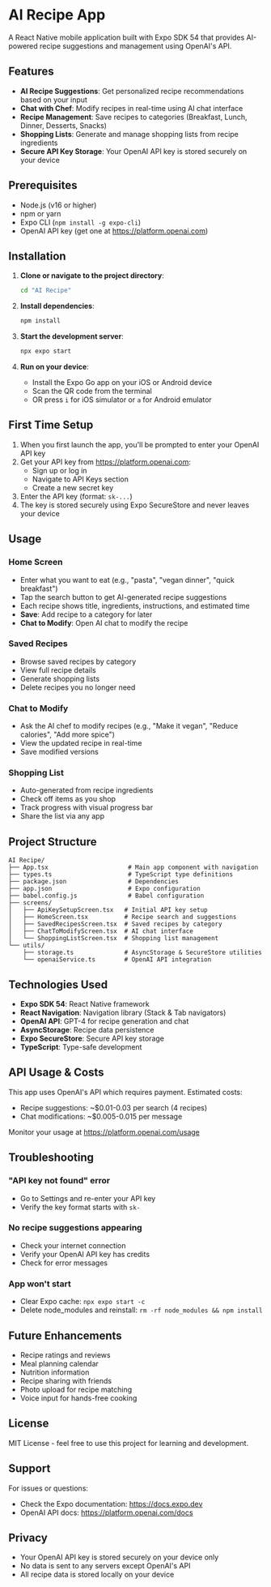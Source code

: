 # AI Recipe App

A React Native mobile application built with Expo SDK 54 that provides AI-powered recipe suggestions and management using OpenAI's API.

## Features

- **AI Recipe Suggestions**: Get personalized recipe recommendations based on your input
- **Chat with Chef**: Modify recipes in real-time using AI chat interface
- **Recipe Management**: Save recipes to categories (Breakfast, Lunch, Dinner, Desserts, Snacks)
- **Shopping Lists**: Generate and manage shopping lists from recipe ingredients
- **Secure API Key Storage**: Your OpenAI API key is stored securely on your device

## Prerequisites

- Node.js (v16 or higher)
- npm or yarn
- Expo CLI (`npm install -g expo-cli`)
- OpenAI API key (get one at https://platform.openai.com)

## Installation

1. **Clone or navigate to the project directory**:
   ```bash
   cd "AI Recipe"
   ```

2. **Install dependencies**:
   ```bash
   npm install
   ```

3. **Start the development server**:
   ```bash
   npx expo start
   ```

4. **Run on your device**:
   - Install the Expo Go app on your iOS or Android device
   - Scan the QR code from the terminal
   - OR press `i` for iOS simulator or `a` for Android emulator

## First Time Setup

1. When you first launch the app, you'll be prompted to enter your OpenAI API key
2. Get your API key from https://platform.openai.com:
   - Sign up or log in
   - Navigate to API Keys section
   - Create a new secret key
3. Enter the API key (format: `sk-...`)
4. The key is stored securely using Expo SecureStore and never leaves your device

## Usage

### Home Screen
- Enter what you want to eat (e.g., "pasta", "vegan dinner", "quick breakfast")
- Tap the search button to get AI-generated recipe suggestions
- Each recipe shows title, ingredients, instructions, and estimated time
- **Save**: Add recipe to a category for later
- **Chat to Modify**: Open AI chat to modify the recipe

### Saved Recipes
- Browse saved recipes by category
- View full recipe details
- Generate shopping lists
- Delete recipes you no longer need

### Chat to Modify
- Ask the AI chef to modify recipes (e.g., "Make it vegan", "Reduce calories", "Add more spice")
- View the updated recipe in real-time
- Save modified versions

### Shopping List
- Auto-generated from recipe ingredients
- Check off items as you shop
- Track progress with visual progress bar
- Share the list via any app

## Project Structure

```
AI Recipe/
├── App.tsx                      # Main app component with navigation
├── types.ts                     # TypeScript type definitions
├── package.json                 # Dependencies
├── app.json                     # Expo configuration
├── babel.config.js              # Babel configuration
├── screens/
│   ├── ApiKeySetupScreen.tsx   # Initial API key setup
│   ├── HomeScreen.tsx          # Recipe search and suggestions
│   ├── SavedRecipesScreen.tsx  # Saved recipes by category
│   ├── ChatToModifyScreen.tsx  # AI chat interface
│   └── ShoppingListScreen.tsx  # Shopping list management
└── utils/
    ├── storage.ts              # AsyncStorage & SecureStore utilities
    └── openaiService.ts        # OpenAI API integration
```

## Technologies Used

- **Expo SDK 54**: React Native framework
- **React Navigation**: Navigation library (Stack & Tab navigators)
- **OpenAI API**: GPT-4 for recipe generation and chat
- **AsyncStorage**: Recipe data persistence
- **Expo SecureStore**: Secure API key storage
- **TypeScript**: Type-safe development

## API Usage & Costs

This app uses OpenAI's API which requires payment. Estimated costs:
- Recipe suggestions: ~$0.01-0.03 per search (4 recipes)
- Chat modifications: ~$0.005-0.015 per message

Monitor your usage at https://platform.openai.com/usage

## Troubleshooting

### "API key not found" error
- Go to Settings and re-enter your API key
- Verify the key format starts with `sk-`

### No recipe suggestions appearing
- Check your internet connection
- Verify your OpenAI API key has credits
- Check for error messages

### App won't start
- Clear Expo cache: `npx expo start -c`
- Delete node_modules and reinstall: `rm -rf node_modules && npm install`

## Future Enhancements

- Recipe ratings and reviews
- Meal planning calendar
- Nutrition information
- Recipe sharing with friends
- Photo upload for recipe matching
- Voice input for hands-free cooking

## License

MIT License - feel free to use this project for learning and development.

## Support

For issues or questions:
- Check the Expo documentation: https://docs.expo.dev
- OpenAI API docs: https://platform.openai.com/docs

## Privacy

- Your OpenAI API key is stored securely on your device only
- No data is sent to any servers except OpenAI's API
- All recipe data is stored locally on your device
